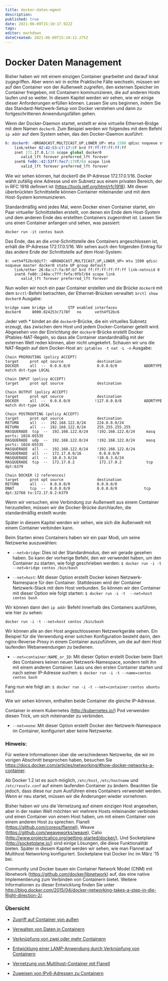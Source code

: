 ```yaml
---
title: docker-daten-mgmnt
description: 
published: true
date: 2021-06-09T15:10:17.922Z
tags: 
editor: markdown
dateCreated: 2021-06-09T15:10:12.275Z
---
```


# Docker Daten Management

Bisher haben wir mit einem einzigen Container gearbeitet und darauf lokal zugegriffen. Aber wenn wir in echte Praktische Fälle wechseln, müssen wir auf den Container von der Außenwelt zugreifen, den externen Speicher im Container freigeben, mit Containern kommunizieren, die auf anderen Hosts laufen und so weiter. In diesem Kapitel werden wir sehen, wie wir einige dieser Anforderungen erfüllen können. Lassen Sie uns beginnen, indem Sie das Standard-Netzwerk-Setup von Docker verstehen und dann zu fortgeschrittenen Anwendungsfällen gehen.

Wenn der Docker-Daemon startet, erstellt er eine virtuelle Ethernet-Bridge mit dem Namen `docker0`. Zum Beispiel werden wir folgendes mit dem Befehl `ip addr` auf dem System sehen, das den Docker-Daemon ausführt:

```s
6: docker0: <BROADCAST,MULTICAST,UP,LOWER_UP> mtu 1500 qdisc noqueue state UP group default
    link/ether 02:42:53:c7:17:8f brd ff:ff:ff:ff:ff:ff
    inet 172.17.0.1/16 scope global docker0
       valid_lft forever preferred_lft forever
    inet6 fe80::42:53ff:fec7:178f/64 scope link
       valid_lft forever preferred_lft forever
```

Wie wir sehen können, hat docker0 die IP-Adresse 172.17.0.1/16. Docker wählt zufällig eine Adresse und ein Subnetz aus einem privaten Bereich, der in RFC 1918 definiert ist (https://tools.ietf.org/html/rfc1918). Mit dieser überbrückten Schnittstelle können Container miteinander und mit dem Host-System kommunizieren.

Standardmäßig wird jedes Mal, wenn Docker einen Container startet, ein Paar virtueller Schnittstellen erstellt, von denen ein Ende dem Host-System und dem anderen Ende des erstellten Containers zugeordnet ist. Lassen Sie uns einen Container anfangen und sehen, was passiert:

`docker run -it centos bash`

Das Ende, das an die `eth0`-Schnittstelle des Containers angeschlossen ist, erhält die IP-Adresse 172.17.0.1/16. Wir sehen auch den folgenden Eintrag für das andere Ende der Schnittstelle auf dem Host-System:
```
8: veth4f52bc6@if7: <BROADCAST,MULTICAST,UP,LOWER_UP> mtu 1500 qdisc noqueue master docker0 state UP group default 
    link/ether 26:8a:c7:fa:9f:b7 brd ff:ff:ff:ff:ff:ff link-netnsid 0
    inet6 fe80::248a:c7ff:fefa:9fb7/64 scope link 
       valid_lft forever preferred_lft forever

```

Nun wollen wir noch ein paar Container erstellen und die Brücke `docker0` mit dem `brctl`-Befehl betrachten, der Ethernet-Brücken verwaltet:
`brctl show docker0`
Ausgabe:
```
bridge name	bridge id		STP enabled	interfaces
docker0		8000.024253c7178f	no		veth4f52bc6

```

Jeder veth * bindet an die `docker0`-Brücke, die ein virtuelles Subnetz erzeugt, das zwischen dem Host und jedem Docker-Container geteilt wird. Abgesehen von der Einrichtung der `docker0`-Brücke erstellt Docker IPtables-NAT-Regeln, so dass alle Container standardmäßig mit der externen Welt reden können, aber nicht umgekehrt. Schauen wir uns die NAT-Regeln auf dem Docker-Host an:
`iptables -t nat -L -n`
Ausgabe:
```
Chain PREROUTING (policy ACCEPT)
target     prot opt source               destination         
DOCKER     all  --  0.0.0.0/0            0.0.0.0/0            ADDRTYPE match dst-type LOCAL

Chain INPUT (policy ACCEPT)
target     prot opt source               destination         

Chain OUTPUT (policy ACCEPT)
target     prot opt source               destination         
DOCKER     all  --  0.0.0.0/0           !127.0.0.0/8          ADDRTYPE match dst-type LOCAL

Chain POSTROUTING (policy ACCEPT)
target     prot opt source               destination         
RETURN     all  --  192.168.122.0/24     224.0.0.0/24        
RETURN     all  --  192.168.122.0/24     255.255.255.255     
MASQUERADE  tcp  --  192.168.122.0/24    !192.168.122.0/24     masq ports: 1024-65535
MASQUERADE  udp  --  192.168.122.0/24    !192.168.122.0/24     masq ports: 1024-65535
MASQUERADE  all  --  192.168.122.0/24    !192.168.122.0/24    
MASQUERADE  all  --  172.17.0.0/16        0.0.0.0/0           
MASQUERADE  all  --  10.0.3.0/24         !10.0.3.0/24         
MASQUERADE  tcp  --  172.17.0.2           172.17.0.2           tcp dpt:6379

Chain DOCKER (2 references)
target     prot opt source               destination         
RETURN     all  --  0.0.0.0/0            0.0.0.0/0           
DNAT       tcp  --  0.0.0.0/0            0.0.0.0/0            tcp dpt:32768 to:172.17.0.2:6379
```

Wenn wir versuchen, eine Verbindung zur Außenwelt aus einem Container herzustellen, müssen wir die Docker-Brücke durchlaufen, die standardmäßig erstellt wurde:

Später in diesem Kapitel werden wir sehen, wie sich die Außenwelt mit einem Container verbinden kann.

Beim Starten eines Containers haben wir ein paar Modi, um seine Netzwerke auszuwählen:

* `--net=bridge`: Dies ist der Standardmodus, den wir gerade gesehen haben. So kann der vorherige Befehl, den wir verwendet haben, um den Container zu starten, wie folgt geschrieben werden:
`$ docker run -i -t --net=bridge centos /bin/bash `

* `--net=host`: Mit dieser Option erstellt Docker keinen Netzwerk-Namespace für den Container. Stattdessen wird der Container Netzwerk-Stack mit dem Host verbunden. So können wir den Container mit dieser Option wie folgt starten:
` $ docker run -i -t  --net=host centos bash `

Wir können dann den `ip addr` Befehl innerhalb des Containers ausführen, wie hier zu sehen:

`docker run -i -t --net=host centos /bin/bash`

Wir können alle an den Host angeschlossenen Netzwerkgeräte sehen. Ein Beispiel für die Verwendung einer solchen Konfiguration besteht darin, den nginx-Reverse-Proxy in einem Container auszuführen, um die auf dem Host laufenden Webanwendungen zu bedienen.

* `--net=container:NAME_or_ID`: Mit dieser Option erstellt Docker beim Start des Containers keinen neuen Netzwerk-Namespace, sondern teilt ihn mit einem anderen Container. Lass uns den ersten Container starten und nach seiner IP-Adresse suchen:
`$ docker run -i -t --name=centos centos bash `

Fang nun wie folgt an:
`$ docker run -i -t --net=container:centos ubuntu bash`

Wie wir sehen können, enthalten beide Container die gleiche IP-Adresse.

Container in einem Kubernetes (http://kubernetes.io/) Pod verwenden diesen Trick, um sich miteinander zu verbinden.

* `--net=none`: Mit dieser Option erstellt Docker den Netzwerk-Namespace im Container, konfiguriert aber keine Netzwerke.

### Hinweis:
Für weitere Informationen über die verschiedenen Netzwerke, die wir im vorigen Abschnitt besprochen haben, besuchen Sie https://docs.docker.com/articles/networking/#how-docker-networks-a-container.

Ab Docker 1.2 ist es auch möglich, `/etc/host`, `/etc/hostname` und `/etc/resolv.conf` auf einem laufenden Container zu ändern. Beachten Sie jedoch, dass diese nur zum Ausführen eines Containers verwendet werden. Wenn er neu startet, müssen wir die Änderungen wieder vornehmen.

Bisher haben wir uns die Vernetzung auf einem einzigen Host angesehen, aber in der realen Welt möchten wir mehrere Hosts miteinander verbinden und einen Container von einem Host haben, um mit einem Container von einem anderen Host zu sprechen. Flanell (https://github.com/coreos/flannel), Weave (https://github.com/weaveworks/weave), Calio (http://www.projectcalico.org/getting-started/docker/), Und Socketplane (http://socketplane.io/) sind einige Lösungen, die diese Funktionalität bieten. Später in diesem Kapitel werden wir sehen, wie man Flannel auf Multihost Networking konfiguriert. Socketplane trat Docker Inc im März '15 bei.

Community und Docker bauen ein Container Network Model (CNM) mit libnetwork (https://github.com/docker/libnetwork) auf, das eine native Implementierung zum Verbinden von Containern bietet. Weitere Informationen zu dieser Entwicklung finden Sie unter http://blog.docker.com/2015/04/docker-networking-takes-a-step-in-die-Right-direction-2/.

### Übersicht

* [Zugriff auf Container von außen](../docker-daten-mgmnt-network-remote)

* [Verwalten von Daten in Containern](../docker-daten-mgmnt-verwalten)

* [Verknüpfung von zwei oder mehr Containern](../docker-daten-mgmnt-verknuepfen)

* [Entwicklung einer LAMP-Anwendung durch Verknüpfung von Containern](../docker-daten-mgmnt-lamp-example)

* [Vernetzung von Multihost-Container mit Flanell](../docker-daten-mgmnt-multihost-flanell)

* [Zuweisen von IPv6-Adressen zu Containern](../docker-daten-mgmnt-net-ipv6)